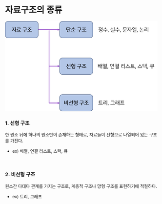 # 자료구조의 종류

![자료구조의 종류](../.gitbook/assets/자료구조그림.png)

### 1. 선형 구조

한 원소 뒤에 하나의 원소만이 존재하는 형태로, 자료들이 선형으로 나열되어 있는 구조를 가진다.

- ex) 배열, 연결 리스트, 스택, 큐

<br/>

### 2. 비선형 구조

원소간 다대다 관계를 가지는 구조로, 계층적 구조나 망형 구조를 표현하기에 적절하다.

- ex) 트리, 그래프

<br/>
